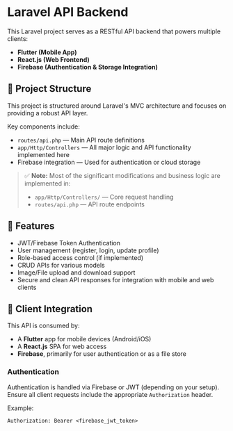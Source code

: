 # Laravel API Backend

This Laravel project serves as a RESTful API backend that powers multiple clients:  
- **Flutter (Mobile App)**  
- **React.js (Web Frontend)**  
- **Firebase (Authentication & Storage Integration)**

## 🔧 Project Structure

This project is structured around Laravel's MVC architecture and focuses on providing a robust API layer.

Key components include:
- `routes/api.php` — Main API route definitions
- `app/Http/Controllers` — All major logic and API functionality implemented here
- Firebase integration — Used for authentication or cloud storage

> ✅ **Note:** Most of the significant modifications and business logic are implemented in:
> - `app/Http/Controllers/` — Core request handling
> - `routes/api.php` — API route endpoints

## 🚀 Features

- JWT/Firebase Token Authentication
- User management (register, login, update profile)
- Role-based access control (if implemented)
- CRUD APIs for various models
- Image/File upload and download support
- Secure and clean API responses for integration with mobile and web clients

## 🔗 Client Integration

This API is consumed by:
- A **Flutter** app for mobile devices (Android/iOS)
- A **React.js** SPA for web access
- **Firebase**, primarily for user authentication or as a file store

### Authentication

Authentication is handled via Firebase or JWT (depending on your setup). Ensure all client requests include the appropriate `Authorization` header.

Example:

```http
Authorization: Bearer <firebase_jwt_token>
